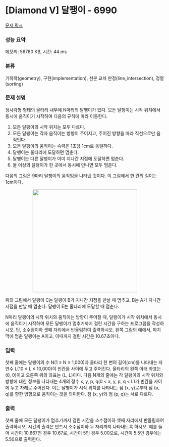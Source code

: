 # [Diamond V] 달팽이 - 6990 

[문제 링크](https://www.acmicpc.net/problem/6990) 

### 성능 요약

메모리: 56780 KB, 시간: 44 ms

### 분류

기하학(geometry), 구현(implementation), 선분 교차 판정(line_intersection), 정렬(sorting)

### 문제 설명

<p>정사각형 형태의 울타리 내부에 N마리의 달팽이가 있다. 모든 달팽이는 시작 위치에서 동시에 움직이기 시작하여 다음의 규칙에 따라 이동한다.</p>

<ol>
	<li>모든 달팽이의 시작 위치는 모두 다르다.</li>
	<li>모든 달팽이는 각자 움직이는 방향이 주어지고, 주어진 방향을 따라 직선으로만 움직인다.</li>
	<li>모든 달팽이의 움직이는 속력은 1초당 1cm로 동일하다.</li>
	<li>달팽이는 울타리에 도달하면 멈춘다.</li>
	<li>달팽이는 다른 달팽이가 이미 지나간 지점에 도달하면 멈춘다.</li>
	<li>둘 이상의 달팽이가 한 곳에서 동시에 만나면 모두 멈춘다.</li>
</ol>

<p>다음의 그림은 9마리 달팽이의 움직임을 나타낸 것이다. 이 그림에서 한 칸의 길이는 1cm이다.</p>

<p style="text-align: center;"><img alt="" src="" style="height:325px; width:331px"></p>

<p>위의 그림에서 달팽이 C는 달팽이 B가 지나간 지점을 만날 때 멈추고, B는 A가 지나간 지점을 만날 때 멈춘다. 달팽이 E는 울타리에 도달할 때 멈춘다.</p>

<p>N마리 달팽이의 시작 위치와 움직이는 방향이 주어질 때, 달팽이가 시작 위치에서 동시에 움직이기 시작하여 모든 달팽이가 멈추기까지 걸린 시간을 구하는 프로그램을 작성하시오. 단, 소수점이하 셋째 자리에서 반올림하여 출력하시오. 왼쪽 그림의 예에서, 마지막에 멈춘 달팽이는 A이고, 이때까지 걸린 시간은 10.67초이다.</p>

### 입력 

 <p>첫째 줄에는 달팽이의 수 N(1 ≤ N ≤ 1,000)과 울타리 한 변의 길이(cm)를 나타내는 자연수 L(10 ≤ L ≤ 10,000)이 빈칸을 사이에 두고 주어진다. 울타리의 왼쪽 아래 좌표는 (0, 0)이고 오른쪽 위의 좌표는 (L, L)이다. 다음 N개의 줄에는 각 달팽이의 시작 위치와 방향에 대한 정보를 나타내는 4개의 정수 x, y, p, q(0 < x, y, p, q < L)가 빈칸을 사이에 두고 차례로 주어진다. 이는 달팽이가 시작 위치를 나타내는 점 (x, y)로부터 점 (p, q)를 향한 방향으로 움직이는 것을 의미한다. 점 (x, y)와 점 (p, q)는 서로 다르다.</p>

### 출력 

 <p>첫째 줄에 모든 달팽이가 멈추기까지 걸린 시간을 소수점이하 셋째 자리에서 반올림하여 출력하시오. 시간의 출력은 반드시 소수점이하 두 자리까지 나타내도록 하시오. 예를 들어 시간이 10.667인 경우 10.67로, 시간이 5인 경우 5.00으로, 시간이 5.5인 경우에는 5.50으로 출력한다.</p>

